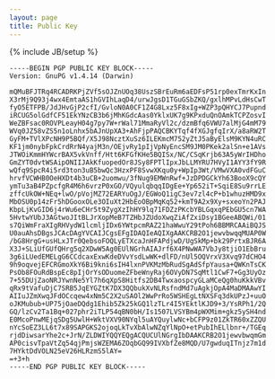 ```yaml
---
layout: page
title: Public Key
---
```

{% include JB/setup %}

	-----BEGIN PGP PUBLIC KEY BLOCK-----
	Version: GnuPG v1.4.14 (Darwin)

	mQMuBFJTRq4RCADRKPjZVf5sOJZnUOq38UszSBrEuRm6aEDFsP51rp0exTmrKxIn
	X3rMj9Q93j4wx4EmtaAS1hGVIhLaqD4/urwJgsD1TGuGSbZKQ/gxlhMPvLdHsCwT
	fyO5ETFPB/JdJHvGjP2cfI/GvloN0A0CF1Z4G8Lxz5F8xIg+WZP3pQHYCJ7Pupnd
	iRCUG5olGdfCF51EkYNzCB3b6jMhKGdcAas0YklxUK7g9KPxduQnOAmkTCPZosvI
	WeZBFsac0ROVPLeayH04g7py7W+rWal71MmaRyVl2c/dzmBfq6VWU7alMjG4mM79
	WVq0JZ58vZS5n1oLnhx5bAJnUpXA3+AhFjpPAQCBKYTqf4fXGJgfqIrX/a8aRW2T
	GyFM+TVlXPcNH9P5BQf/X5J98NcztXuSz6ILEKmcM752yZtJ5aByElsM9KYN4uRC
	KF1jm0nybFpkCrdRrN4yajM3n/OEjvRy1pIjVpNyEncSM9JM0PKek2alSn+e1AVs
	JTWOiKmmHYWcrBAX5vkVnff/Htt6KFGfKHe5BQISx/NC/CSqKrjb63A5yWrIHDho
	GmZYT0dvtWSAipONIIJAkKfuopedOr8JSy8FPTlIpxJbLLMYRU7HVyI1AYY3fY9R
	wQfq9SpcR4i5rd3ton3uB5bwQc3HzxPF8SvwXKqu0y+WpIp3Wt/VMwVXA0vdFGuC
	hrvfVCWHB0OeHXDt4b3uCB+2uomwu/3fNug9EMWnRwf+JzDPDGCkYh63BooX9cQY
	ymTu3aB4PZpcfgR4M6h6vrzP0xGO/VQyulqbqqIDgEe+Yp652iT+SqiE8Su9rrLE
	zffcUkOW+NEq+lwO/pVojMZ72EARYuOgJ/EGWoQ1igC3ev7zl4cP+b1whuzHMD9x
	MbOSU0p14zFr5hDGooxOLe3OIuXt2HbEoOBpMqKq52+kmT9A2x9Xy+sxeoYn2PAJ
	KbpLjKvGID6j4rWu6eCHr5t9ZygXzIhHY9lq71FDZzPKcbYBLGqxqPEbGU5cn7WA
	5HvtwYUbJ3AGtwoJItBLJrXopMeB7TZHbJZUdoXwqZiAfZxiDsy1BGeeABQWi/01
	s7QiWmFraXIgRHVydW1lcmljIDx6YWtpcmRAZ21haWwuY29tPoh6BBMRCAAiBQJS
	U0auAhsDBgsJCAcDAgYVCAIJCgsEFgIDAQIeAQIXgAAKCRB2O1jewvbwqqMUAP0W
	/bG8HrgG+usHLxJTr0QebsoFOQLyETXcaJnHFAPdjwD/UgSkMp+bk29PrtxBJR6A
	X3J+SLiUfGUfQHrg5q2XDwW5Ag0EUlNGrhAIAJrf6X4PNwWA7VbJy8tjiO1EbBru
	3g6iLUedEMELgG6CCdcaxExwKdeDVvYsdLwWK+dlFD/nUl5OQVrxV3Xvq97dCHO4
	9h9oqvejEFCRGmoXkY6Bi9kni6sIH4lxnPVKMzMbRudSgAdSfpYausa+QWKnTsCK
	PsOb8FOuRdBspEc8pIjOrYsODuomeZFbeWnyRaj6OVyDN7SqMtl1CwF7+Gg3UyOz
	7+55DUjZaoNRJYwnNe5Yl7h6qXpS8Hitfs2DB4TwxaospcyGLaMCeQg0huKkkVBv
	qRx9tVafuDjC7SRB5JqEYGZtK7DX3QQbukXvNLRsfndMd7uAgkjOpA4MaDMAAwYI
	AIIuJZmXwqJFdOCcqew4xNm5C2X2uSAOl2WwPrRo5WSHEgLtNXSFq3dkUPzJ+uuO
	oJKMubub+UP75jOaeDQdg1Ehib5Zk25kGQ1lzTLr4I5YEktlKJD9+3/YsRPh1/2Q
	GQ/lzCv2Ta1Bq+027phr2iTLP54qBN0bH/Is1507LVSYBm4pWXMim+gkz5ySH4nd
	E0McoPnwMEjqSDg5UwlH+WktVXV90NYql5uAYQuylwNc+bCFP9z01ZkTR60xZZQU
	nYcSoEZ3LL6t7x89SAPGKS2ojoqLkTvXbAlwNZqYlNpO+etPubIhELlbnr+/TGEq
	rjdDiwsarYhe2c+JrN/ZLDWIYQQYEQgACQUCUlNGrgIbDAAKCRB2O1jewvbwqmGm
	AP0cisvTpaVtZq54qjPmjsWZEMA6ZOqbGQ99IVXbfZe8MQD/U7gwduqITnjz7m1d
	7HYktDdVOLN25eV26HLRzmS5lAY=
	=+3+h
	-----END PGP PUBLIC KEY BLOCK-----
